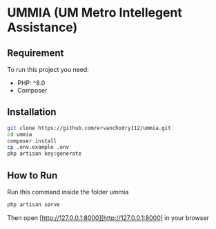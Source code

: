 # UMMIA (UM Metro Intellegent Assistance)

## Requirement
To run this project you need:

- PHP: ^8.0
- Composer

## Installation

```bash
git clone https://github.com/ervanchodry112/ummia.git
cd ummia
composer install
cp .env.example .env
php artisan key:generate
```

## How to Run

Run this command inside the folder ummia
```bash
php artisan serve
```
Then open [http://127.0.0.1:8000][http://127.0.0.1:8000] in your browser
